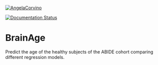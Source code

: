 
[![AngelaCorvino](https://circleci.com/gh/AngelaCorvino/BrainAge.svg?style=shield)](https://app.circleci.com/pipelines/github/AngelaCorvino/BrainAge?branch=main&filter=all)

[![Documentation Status](https://readthedocs.org/projects/BrainAge/badge/?version=latest)](https://splrand.readthedocs.io/en/latest/?badge=latest)

# BrainAge
Predict the age of the healthy subjects of the ABIDE cohort comparing different regression models.
